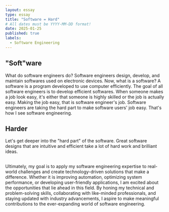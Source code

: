 ```yaml
---
layout: essay
type: essay
title: "Software = Hard"
# All dates must be YYYY-MM-DD format!
date: 2025-01-25
published: true
labels:
  - Software Engineering
---
```


## "Soft"ware
What do software engineers do? Software engineers design, develop, and maintain softwares used on electronic devices. Now, what is a software? A software is a program developed to use computer efficiently. The goal of all software engineers is to develop efficient softwares. When someone makes a job look easy, it's either that someone is highly skilled or the job is actually easy. Making the job easy, that is software engineer's job. Software engineers are taking the hard part to make software users' job easy. That's how I see software engineering.

## Harder
Let's get deeper into the "hard part" of the software. Great software designs that are intuitive and efficient take a lot of hard work and brilliant ideas. 

##
Ultimately, my goal is to apply my software engineering expertise to real-world challenges and create technology-driven solutions that make a difference. Whether it is improving automation, optimizing system performance, or developing user-friendly applications, I am excited about the opportunities that lie ahead in this field. By honing my technical and problem-solving skills, collaborating with like-minded professionals, and staying updated with industry advancements, I aspire to make meaningful contributions to the ever-expanding world of software engineering.

